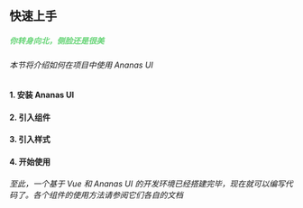 ## 快速上手

<h5 style="color: #66d476">你转身向北，侧脸还是很美</h5>

###### 本节将介绍如何在项目中使用 Ananas UI

#### 1. 安装 Ananas UI

<span>
    <highlightjs lang="bash" code="npm install ananas-ui -D">
</span>

#### 2. 引入组件

<span>
    <highlightjs lang="javascript" code="import Ananas from 'ananas-ui'">
</span>

#### 3. 引入样式

<span>
<highlightjs lang="css" code="import 'ananas-ui/dist/style.css'">
</span>

#### 4. 开始使用

###### 至此，一个基于 Vue 和 Ananas UI 的开发环境已经搭建完毕，现在就可以编写代码了。各个组件的使用方法请参阅它们各自的文档
